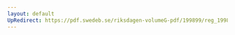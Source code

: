 ```yaml
---
layout: default
UpRedirect: https://pdf.swedeb.se/riksdagen-volumeG-pdf/199899/reg_199899/reg_199899_0381.pdf
---
```

